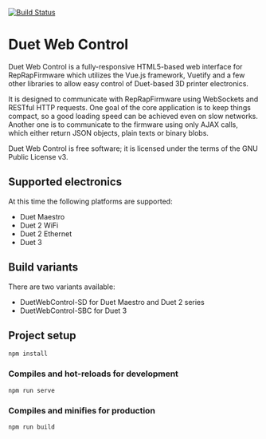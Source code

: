 [![Build Status](https://cloud.drone.io/api/badges/centerorbit/DuetWebControl/status.svg?branch=add-drone-pipeline)](https://cloud.drone.io/centerorbit/DuetWebControl)

# Duet Web Control

Duet Web Control is a fully-responsive HTML5-based web interface for RepRapFirmware which utilizes the Vue.js framework, Vuetify and a few other libraries to allow easy control of Duet-based 3D printer electronics.

It is designed to communicate with RepRapFirmware using WebSockets and RESTful HTTP requests. One goal of the core application is to keep things compact, so a good loading speed can be achieved even on slow networks. Another one is to communicate to the firmware using only AJAX calls, which either return JSON objects, plain texts or binary blobs.

Duet Web Control is free software; it is licensed under the terms of the GNU Public License v3.

## Supported electronics

At this time the following platforms are supported:

* Duet Maestro
* Duet 2 WiFi
* Duet 2 Ethernet
* Duet 3

## Build variants

There are two variants available:

* DuetWebControl-SD for Duet Maestro and Duet 2 series
* DuetWebControl-SBC for Duet 3

## Project setup
```
npm install
```

### Compiles and hot-reloads for development
```
npm run serve
```

### Compiles and minifies for production
```
npm run build
```
